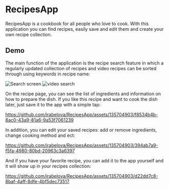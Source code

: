 # RecipesApp
RecipesApp is a cookbook for all people who love to cook. With this application you can find recipes, easily save and edit them and create your own recipe collection.

## Demo
The main function of the application is the recipe search feature in which a regularly updated collection of recipes and video recipes can be sorted through using keywords in recipe name:

![Search screen](https://github.com/irabelova/RecipesApp/assets/135704903/c642872d-4e4b-4ef1-b86b-64b7633338a6)     ![video search](https://github.com/irabelova/RecipesApp/assets/135704903/ce3aae8d-933d-4d25-ad4b-182c9e84665e)


On the recipe page, you can see the list of ingredients and information on how to prepare the dish. If you like this recipe and want to cook the dish later, just save it to the app with a simple tap:


https://github.com/irabelova/RecipesApp/assets/135704903/f8534b4b-8ac0-43a9-81a6-9a53f7061239  



In addition, you can edit your saved recipes: add or remove ingredients, change cooking method and ect:


https://github.com/irabelova/RecipesApp/assets/135704903/394ab7a9-f5fa-4980-80bd-20963c3a6397


And if you have your favorite recipe, you can add it to the app yourself and it will show up in your recipes collection:


https://github.com/irabelova/RecipesApp/assets/135704903/d22dd7c8-8baf-4aff-8dfe-4bf5dec73517









